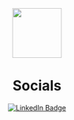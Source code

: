 <div id="header" align="center">
  <img src="https://cdn.dribbble.com/users/6620596/screenshots/14792345/a-cat-gif.gif" width="100"/>
</div>
<div align="center">
  <h1>Socials</h1>
</div>
<div id="badges" align="center">
  <a href="https://www.linkedin.com/in/pinhojoel" target="_blank"><img src="https://img.shields.io/badge/LinkedIn-blue?style=for-the-badge&logo=linkedin&logoColor=white" alt="LinkedIn Badge"/></a>
</div>
